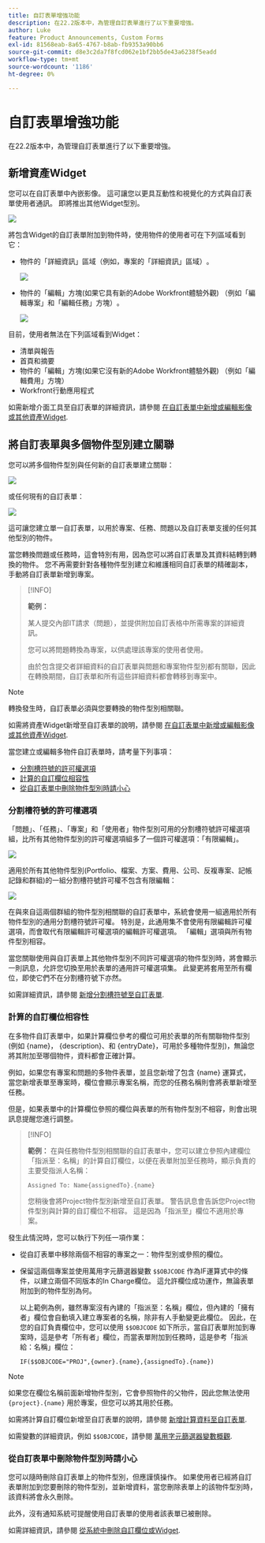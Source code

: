 ```yaml
---
title: 自訂表單增強功能
description: 在22.2版本中，為管理自訂表單進行了以下重要增強。
author: Luke
feature: Product Announcements, Custom Forms
exl-id: 81568eab-8a65-4767-b8ab-fb9353a90bb6
source-git-commit: d8e3c2da7f8fcd062e1bf2bb5de43a6238f5eadd
workflow-type: tm+mt
source-wordcount: '1186'
ht-degree: 0%

---
```


# 自訂表單增強功能

在22.2版本中，為管理自訂表單進行了以下重要增強。

## 新增資產Widget

您可以在自訂表單中內嵌影像。 這可讓您以更具互動性和視覺化的方式與自訂表單使用者通訊。 即將推出其他Widget型別。

![](assets/image-in-custom-form.png)

將包含Widget的自訂表單附加到物件時，使用物件的使用者可在下列區域看到它：

* 物件的「詳細資訊」區域（例如，專案的「詳細資訊」區域）&#x200B;。

  ![](assets/see-image-details-page.png)

* 物件的「編輯」方塊(如果它具有新的Adobe Workfront體驗外觀) （例如「編輯專案」和「編輯任務」方塊）&#x200B;。

  ![](assets/image-see-in-edit.png)

目前，使用者無法在下列區域看到Widget&#x200B;：

* 清單與報告
* 首頁和摘要
* 物件的「編輯」方塊(如果它沒有新的Adobe Workfront體驗外觀) （例如「編輯費用」方塊）
* Workfront&#x200B;行動應用程式

如需新增介面工具至自訂表單的詳細資訊，請參閱 [在自訂表單中新增或編輯影像或其他資產Widget](/help/quicksilver/administration-and-setup/customize-workfront/create-manage-custom-forms/add-widget-or-edit-its-properties-in-a-custom-form.md).

## 將自訂表單與多個物件型別建立關聯

您可以將多個物件型別與任何新的自訂表單建立關聯：

![](assets/new-custom-form-object-types.png)

或任何現有的自訂表單：

![](assets/add-object-type-existing-form.png)

這可讓您建立單一自訂表單，以用於專案、任務、問題以及自訂表單支援的任何其他型別的物件。

當您轉換問題或任務時，這會特別有用，因為您可以將自訂表單及其資料結轉到轉換的物件。 您不再需要針對各種物件型別建立和維護相同自訂表單的精確副本，手動將自訂表單新增到專案。

>[!INFO]
>
>**範例：**
>
>某人提交內部IT請求（問題），並提供附加自訂表格中所需專案的詳細資訊。
>
>您可以將問題轉換為專案，以供處理該專案的使用者使用。
>
>由於包含提交者詳細資料的自訂表單與問題和專案物件型別都有關聯，因此在轉換期間，自訂表單和所有這些詳細資料都會轉移到專案中。

>[!NOTE]
>
>轉換發生時，自訂表單必須與您要轉換的物件型別相關聯。

如需將資產Widget新增至自訂表單的說明，請參閱 [在自訂表單中新增或編輯影像或其他資產Widget](/help/quicksilver/administration-and-setup/customize-workfront/create-manage-custom-forms/add-widget-or-edit-its-properties-in-a-custom-form.md).

當您建立或編輯多物件自訂表單時，請考量下列事項：

* [分割槽符號的許可權選項](#permission-options-for-section-breaks)
* [計算的自訂欄位相容性](#calculated-custom-field-compatibility)
* [從自訂表單中刪除物件型別時請小心](#caution-about-deleting-an-object-type-from-a-custom-form)

### 分割槽符號的許可權選項

「問題」、「任務」、「專案」和「使用者」物件型別可用的分割槽符號許可權選項組，比所有其他物件型別的許可權選項組多了一個許可權選項：「有限編輯」。

![](assets/section-break-permissions-limited-edit.png)

適用於所有其他物件型別(Portfolio、檔案、方案、費用、公司、反複專案、記帳記錄和群組)的一組分割槽符號許可權不包含有限編輯：

![](assets/section-break-permissions-no-limited-edit.png)

在與來自這兩個群組的物件型別相關聯的自訂表單中，系統會使用一組適用於所有物件型別的通用分割槽符號許可權。 特別是，此通用集不會使用有限編輯許可權選項，而會取代有限編輯許可權選項的編輯許可權選項。 「編輯」選項與所有物件型別相容。

當您關聯使用與自訂表單上其他物件型別不同許可權選項的物件型別時，將會顯示一則訊息，允許您切換至用於表單的通用許可權選項集。 此變更將套用至所有欄位，即使它們不在分割槽符號下亦然。

如需詳細資訊，請參閱 [新增分割槽符號至自訂表單](/help/quicksilver/administration-and-setup/customize-workfront/create-manage-custom-forms/add-a-section-break-to-a-custom-form.md).

### 計算的自訂欄位相容性

在多物件自訂表單中，如果計算欄位參考的欄位可用於表單的所有關聯物件型別(例如 {name}， {description}、和 {entryDate}，可用於多種物件型別)，無論您將其附加至哪個物件，資料都會正確計算。

例如，如果您有專案和問題的多物件表單，並且您新增了包含 {name} 運算式，當您新增表單至專案時，欄位會顯示專案名稱，而您的任務名稱則會將表單新增至任務。

但是，如果表單中的計算欄位參照的欄位與表單的所有物件型別不相容，則會出現訊息提醒您進行調整。

>[!INFO]
>
>**範例：** 在與任務物件型別相關聯的自訂表單中，您可以建立參照內建欄位「指派至：名稱」的計算自訂欄位，以便在表單附加至任務時，顯示負責的主要受指派人名稱：
>
>```
>Assigned To: Name{assignedTo}.{name}
>```
>
>您稍後會將Project物件型別新增至自訂表單。 警告訊息會告訴您Project物件型別與計算的自訂欄位不相容。 這是因為「指派至」欄位不適用於專案。

發生此情況時，您可以執行下列任一項作業：

* 從自訂表單中移除兩個不相容的專案之一：物件型別或參照的欄位。
* 保留這兩個專案並使用萬用字元篩選器變數 `$$OBJCODE` 作為IF運算式中的條件，以建立兩個不同版本的In Charge欄位。 這允許欄位成功運作，無論表單附加到的物件型別為何。

  以上範例為例，雖然專案沒有內建的「指派至：名稱」欄位，但內建的「擁有者」欄位會自動填入建立專案者的名稱，除非有人手動變更此欄位。 因此，在您的自訂負責欄位中，您可以使用 `$$OBJCODE` 如下所示，當自訂表單附加到專案時，這是參考「所有者」欄位，而當表單附加到任務時，這是參考「指派給：名稱」欄位：

  ```
  IF($$OBJCODE="PROJ",{owner}.{name},{assignedTo}.{name})
  ```

>[!NOTE]
>
>  如果您在欄位名稱前面新增物件型別，它會參照物件的父物件，因此您無法使用 `{project}.{name}` 用於專案，但您可以將其用於任務。

如需將計算自訂欄位新增至自訂表單的說明，請參閱 [新增計算資料至自訂表單](/help/quicksilver/administration-and-setup/customize-workfront/create-manage-custom-forms/add-calculated-data-to-custom-form.md).

如需變數的詳細資訊，例如 `$$OBJCODE`，請參閱 [萬用字元篩選器變數概觀](/help/quicksilver/reports-and-dashboards/reports/reporting-elements/understand-wildcard-filter-variables.md).

### 從自訂表單中刪除物件型別時請小心

您可以隨時刪除自訂表單上的物件型別，但應謹慎操作。 如果使用者已經將自訂表單附加到您要刪除的物件型別，並新增資料，當您刪除表單上的該物件型別時，該資料將會永久刪除。

此外，沒有通知系統可提醒使用自訂表單的使用者該表單已被刪除。

如需詳細資訊，請參閱 [從系統中刪除自訂欄位或Widget](/help/quicksilver/administration-and-setup/customize-workfront/create-manage-custom-forms/delete-a-custom-field.md).
